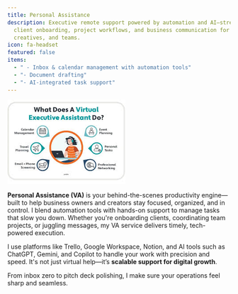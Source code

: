 ```yaml
---
title: Personal Assistance
description: Executive remote support powered by automation and AI—streamlining
  client onboarding, project workflows, and business communication for founders,
  creatives, and teams.
icon: fa-headset
featured: false
items:
  - " - Inbox & calendar management with automation tools"
  - "- Document drafting"
  - "- AI-integrated task support"
---
```

<!--StartFragment -->

![](/images/va-p.jpeg)

**Personal Assistance (VA)** is your behind-the-scenes productivity engine—built to help business owners and creators stay focused, organized, and in control. I blend automation tools with hands-on support to manage tasks that slow you down. Whether you're onboarding clients, coordinating team projects, or juggling messages, my VA service delivers timely, tech-powered execution.

I use platforms like Trello, Google Workspace, Notion, and AI tools such as ChatGPT, Gemini, and Copilot to handle your work with precision and speed. It's not just virtual help—it’s **scalable support for digital growth**.

From inbox zero to pitch deck polishing, I make sure your operations feel sharp and seamless.

<!--EndFragment -->
